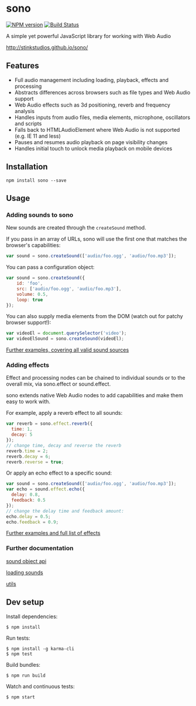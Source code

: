 # sono

[![NPM version](https://badge.fury.io/js/sono.svg)](http://badge.fury.io/js/sono) [![Build Status](https://travis-ci.org/Stinkdigital/sono.svg?branch=master)](https://travis-ci.org/Stinkdigital/sono)

A simple yet powerful JavaScript library for working with Web Audio

<http://stinkstudios.github.io/sono/>

## Features

* Full audio management including loading, playback, effects and processing
* Abstracts differences across browsers such as file types and Web Audio support
* Web Audio effects such as 3d positioning, reverb and frequency analysis
* Handles inputs from audio files, media elements, microphone, oscillators and scripts
* Falls back to HTMLAudioElement where Web Audio is not supported (e.g. IE 11 and less)
* Pauses and resumes audio playback on page visibility changes
* Handles initial touch to unlock media playback on mobile devices

## Installation

```
npm install sono --save
```

## Usage

### Adding sounds to sono

New sounds are created through the `createSound` method.

If you pass in an array of URLs, sono will use the first one that matches the browser's capabilities:

```javascript
var sound = sono.createSound(['audio/foo.ogg', 'audio/foo.mp3']);
```

You can pass a configuration object:

```javascript
var sound = sono.createSound({
    id: 'foo',
    src: ['audio/foo.ogg', 'audio/foo.mp3'],
    volume: 0.5,
    loop: true
});
```

You can also supply media elements from the DOM (watch out for patchy browser support!):

```javascript
var videoEl = document.querySelector('video');
var videoElSound = sono.createSound(videoEl);
```

[Further examples, covering all valid sound sources](docs/Sono.md#createsound)


### Adding effects

Effect and processing nodes can be chained to individual sounds or to the overall mix, via sono.effect or sound.effect.

sono extends native Web Audio nodes to add capabilities and make them easy to work with.

For example, apply a reverb effect to all sounds:

```javascript
var reverb = sono.effect.reverb({
  time: 1,
  decay: 5
});
// change time, decay and reverse the reverb
reverb.time = 2;
reverb.decay = 6;
reverb.reverse = true;
```

Or apply an echo effect to a specific sound:

```javascript
var sound = sono.createSound(['audio/foo.ogg', 'audio/foo.mp3']);
var echo = sound.effect.echo({
  delay: 0.8,
  feedback: 0.5
});
// change the delay time and feedback amount:
echo.delay = 0.5;
echo.feedback = 0.9;
```

[Further examples and full list of effects](docs/Sono.md#effects)


### Further documentation

[sound object api](docs/Sono.md#sound)

[loading sounds](docs/Sono.md#load)

[utils](docs/Sono.md#utils)


## Dev setup

Install dependencies:

```
$ npm install
```

Run tests:

```
$ npm install -g karma-cli
$ npm test
```

Build bundles:

```
$ npm run build
```

Watch and continuous tests:

```
$ npm start
```
